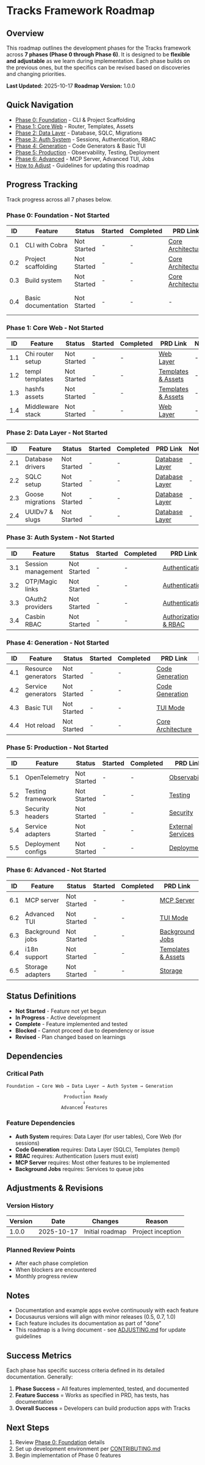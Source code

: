 # Tracks Framework Roadmap

## Overview

This roadmap outlines the development phases for the Tracks framework across **7 phases (Phase 0 through Phase 6)**. It is designed to be **flexible and adjustable** as we learn during implementation. Each phase builds on the previous ones, but the specifics can be revised based on discoveries and changing priorities.

**Last Updated:** 2025-10-17
**Roadmap Version:** 1.0.0

## Quick Navigation

- [Phase 0: Foundation](./phases/0-foundation.md) - CLI & Project Scaffolding
- [Phase 1: Core Web](./phases/1-core-web.md) - Router, Templates, Assets
- [Phase 2: Data Layer](./phases/2-data-layer.md) - Database, SQLC, Migrations
- [Phase 3: Auth System](./phases/3-auth-system.md) - Sessions, Authentication, RBAC
- [Phase 4: Generation](./phases/4-generation.md) - Code Generators & Basic TUI
- [Phase 5: Production](./phases/5-production.md) - Observability, Testing, Deployment
- [Phase 6: Advanced](./phases/6-advanced.md) - MCP Server, Advanced TUI, Jobs
- [How to Adjust](./ADJUSTING.md) - Guidelines for updating this roadmap

## Progress Tracking

Track progress across all 7 phases below.

### Phase 0: Foundation - Not Started

| ID  | Feature | Status | Started | Completed | PRD Link | Notes |
|-----|---------|--------|---------|-----------|----------|-------|
| 0.1 | CLI with Cobra | Not Started | - | - | [Core Architecture](../prd/1_core_architecture.md#cli-tool-structure) | - |
| 0.2 | Project scaffolding | Not Started | - | - | [Core Architecture](../prd/1_core_architecture.md#generated-application-structure) | - |
| 0.3 | Build system | Not Started | - | - | [Core Architecture](../prd/1_core_architecture.md#build-system) | - |
| 0.4 | Basic documentation | Not Started | - | - | - | Docusaurus already set up |

### Phase 1: Core Web - Not Started

| ID  | Feature | Status | Started | Completed | PRD Link | Notes |
|-----|---------|--------|---------|-----------|----------|-------|
| 1.1 | Chi router setup | Not Started | - | - | [Web Layer](../prd/5_web_layer.md#router-setup) | - |
| 1.2 | templ templates | Not Started | - | - | [Templates & Assets](../prd/7_templates_assets.md#template-system) | - |
| 1.3 | hashfs assets | Not Started | - | - | [Templates & Assets](../prd/7_templates_assets.md#hashfs-integration) | - |
| 1.4 | Middleware stack | Not Started | - | - | [Web Layer](../prd/5_web_layer.md#middleware-stack) | - |

### Phase 2: Data Layer - Not Started

| ID  | Feature | Status | Started | Completed | PRD Link | Notes |
|-----|---------|--------|---------|-----------|----------|-------|
| 2.1 | Database drivers | Not Started | - | - | [Database Layer](../prd/2_database_layer.md#database-driver-support) | - |
| 2.2 | SQLC setup | Not Started | - | - | [Database Layer](../prd/2_database_layer.md#sqlc-configuration) | - |
| 2.3 | Goose migrations | Not Started | - | - | [Database Layer](../prd/2_database_layer.md#migration-system) | - |
| 2.4 | UUIDv7 & slugs | Not Started | - | - | [Database Layer](../prd/2_database_layer.md#uuid-implementation-uuidv7) | - |

### Phase 3: Auth System - Not Started

| ID  | Feature | Status | Started | Completed | PRD Link | Notes |
|-----|---------|--------|---------|-----------|----------|-------|
| 3.1 | Session management | Not Started | - | - | [Authentication](../prd/3_authentication.md#session-management) | - |
| 3.2 | OTP/Magic links | Not Started | - | - | [Authentication](../prd/3_authentication.md#1-otp-one-time-password---default) | - |
| 3.3 | OAuth2 providers | Not Started | - | - | [Authentication](../prd/3_authentication.md#3-oauth2-providers) | - |
| 3.4 | Casbin RBAC | Not Started | - | - | [Authorization & RBAC](../prd/4_authorization_rbac.md) | - |

### Phase 4: Generation - Not Started

| ID  | Feature | Status | Started | Completed | PRD Link | Notes |
|-----|---------|--------|---------|-----------|----------|-------|
| 4.1 | Resource generators | Not Started | - | - | [Code Generation](../prd/14_code_generation.md#interactive-tui-generators) | - |
| 4.2 | Service generators | Not Started | - | - | [Code Generation](../prd/14_code_generation.md#service-layer-generation) | - |
| 4.3 | Basic TUI | Not Started | - | - | [TUI Mode](../prd/16_tui_mode.md#tui-architecture) | - |
| 4.4 | Hot reload | Not Started | - | - | [Core Architecture](../prd/1_core_architecture.md#development-build) | - |

### Phase 5: Production - Not Started

| ID  | Feature | Status | Started | Completed | PRD Link | Notes |
|-----|---------|--------|---------|-----------|----------|-------|
| 5.1 | OpenTelemetry | Not Started | - | - | [Observability](../prd/12_observability.md) | - |
| 5.2 | Testing framework | Not Started | - | - | [Testing](../prd/13_testing.md) | - |
| 5.3 | Security headers | Not Started | - | - | [Security](../prd/6_security.md) | - |
| 5.4 | Service adapters | Not Started | - | - | [External Services](../prd/8_external_services.md) | - |
| 5.5 | Deployment configs | Not Started | - | - | [Deployment](../prd/17_deployment.md) | - |

### Phase 6: Advanced - Not Started

| ID  | Feature | Status | Started | Completed | PRD Link | Notes |
|-----|---------|--------|---------|-----------|----------|-------|
| 6.1 | MCP server | Not Started | - | - | [MCP Server](../prd/15_mcp_server.md) | - |
| 6.2 | Advanced TUI | Not Started | - | - | [TUI Mode](../prd/16_tui_mode.md#tui-screens) | - |
| 6.3 | Background jobs | Not Started | - | - | [Background Jobs](../prd/10_background_jobs.md) | - |
| 6.4 | i18n support | Not Started | - | - | [Templates & Assets](../prd/7_templates_assets.md#internationalization) | - |
| 6.5 | Storage adapters | Not Started | - | - | [Storage](../prd/11_storage.md) | - |

## Status Definitions

- **Not Started** - Feature not yet begun
- **In Progress** - Active development
- **Complete** - Feature implemented and tested
- **Blocked** - Cannot proceed due to dependency or issue
- **Revised** - Plan changed based on learnings

## Dependencies

### Critical Path

```text
Foundation → Core Web → Data Layer → Auth System → Generation
                            ↓
                     Production Ready
                            ↓
                    Advanced Features
```

### Feature Dependencies

- **Auth System** requires: Data Layer (for user tables), Core Web (for sessions)
- **Code Generation** requires: Data Layer (SQLC), Templates (templ)
- **RBAC** requires: Authentication (users must exist)
- **MCP Server** requires: Most other features to be implemented
- **Background Jobs** requires: Services to queue jobs

## Adjustments & Revisions

### Version History

| Version | Date | Changes | Reason |
|---------|------|---------|--------|
| 1.0.0 | 2025-10-17 | Initial roadmap | Project inception |

### Planned Review Points

- After each phase completion
- When blockers are encountered
- Monthly progress review

## Notes

- Documentation and example apps evolve continuously with each feature
- Docusaurus versions will align with minor releases (0.5, 0.7, 1.0)
- Each feature includes its documentation as part of "done"
- This roadmap is a living document - see [ADJUSTING.md](./ADJUSTING.md) for update guidelines

## Success Metrics

Each phase has specific success criteria defined in its detailed documentation. Generally:

1. **Phase Success** = All features implemented, tested, and documented
2. **Feature Success** = Works as specified in PRD, has tests, has documentation
3. **Overall Success** = Developers can build production apps with Tracks

## Next Steps

1. Review [Phase 0: Foundation](./phases/0-foundation.md) details
2. Set up development environment per [CONTRIBUTING.md](../../CONTRIBUTING.md)
3. Begin implementation of Phase 0 features
